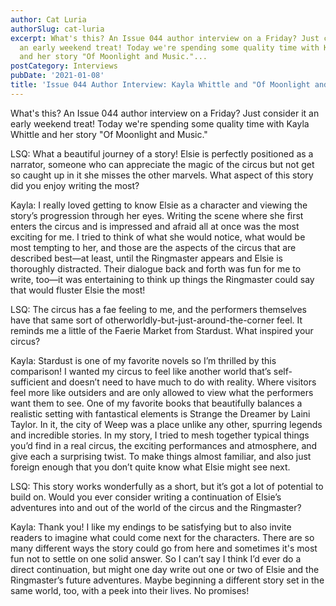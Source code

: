 ```yaml
---
author: Cat Luria
authorSlug: cat-luria
excerpt: What's this? An Issue 044 author interview on a Friday? Just consider it
  an early weekend treat! Today we're spending some quality time with Kayla Whittle
  and her story "Of Moonlight and Music."...
postCategory: Interviews
pubDate: '2021-01-08'
title: 'Issue 044 Author Interview: Kayla Whittle and "Of Moonlight and Music"'
---
```

What's this? An Issue 044 author interview on a Friday? Just consider it an early weekend treat! Today we're spending some quality time with Kayla Whittle and her story "Of Moonlight and Music."

LSQ: What a beautiful journey of a story! Elsie is perfectly positioned as a narrator, someone who can appreciate the magic of the circus but not get so caught up in it she misses the other marvels. What aspect of this story did you enjoy writing the most?

Kayla: I really loved getting to know Elsie as a character and viewing the story’s progression through her eyes. Writing the scene where she first enters the circus and is impressed and afraid all at once was the most exciting for me. I tried to think of what she would notice, what would be most tempting to her, and those are the aspects of the circus that are described best—at least, until the Ringmaster appears and Elsie is thoroughly distracted. Their dialogue back and forth was fun for me to write, too—it was entertaining to think up things the Ringmaster could say that would fluster Elsie the most!

LSQ: The circus has a fae feeling to me, and the performers themselves have that same sort of otherworldly-but-just-around-the-corner feel. It reminds me a little of the Faerie Market from Stardust. What inspired your circus?

Kayla: Stardust is one of my favorite novels so I’m thrilled by this comparison! I wanted my circus to feel like another world that’s self-sufficient and doesn’t need to have much to do with reality. Where visitors feel more like outsiders and are only allowed to view what the performers want them to see. One of my favorite books that beautifully balances a realistic setting with fantastical elements is Strange the Dreamer by Laini Taylor. In it, the city of Weep was a place unlike any other, spurring legends and incredible stories. In my story, I tried to mesh together typical things you’d find in a real circus, the exciting performances and atmosphere, and give each a surprising twist. To make things almost familiar, and also just foreign enough that you don’t quite know what Elsie might see next.

LSQ: This story works wonderfully as a short, but it’s got a lot of potential to build on. Would you ever consider writing a continuation of Elsie’s adventures into and out of the world of the circus and the Ringmaster?

Kayla: Thank you! I like my endings to be satisfying but to also invite readers to imagine what could come next for the characters. There are so many different ways the story could go from here and sometimes it's most fun not to settle on one solid answer. So I can’t say I think I’d ever do a direct continuation, but might one day write out one or two of Elsie and the Ringmaster’s future adventures. Maybe beginning a different story set in the same world, too, with a peek into their lives. No promises!